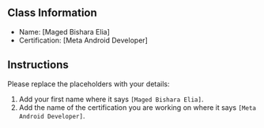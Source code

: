 ## Class Information
- Name: [Maged Bishara Elia]  
- Certification: [Meta Android Developer]  

## Instructions
Please replace the placeholders with your details:
1. Add your first name where it says `[Maged Bishara Elia]`.  
2. Add the name of the certification you are working on where it says `[Meta Android Developer]`.  
